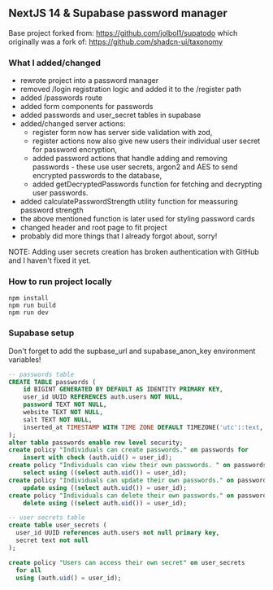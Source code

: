 ## NextJS 14 & Supabase password manager

Base project forked from: https://github.com/jolbol1/supatodo
which originally was a fork of: https://github.com/shadcn-ui/taxonomy

### What I added/changed

- rewrote project into a password manager
- removed /login registration logic and added it to the /register path
- added /passwords route
- added form components for passwords
- added passwords and user_secret tables in supabase
- added/changed server actions:
    - register form now has server side validation with zod,
    - register actions now also give new users their individual user secret for password encryption,
    - added password actions that handle adding and removing passwords - these use user secrets, argon2 and AES to send encrypted passwords to the database,
    - added getDecryptedPasswords function for fetching and decrypting user passwords.
- added calculatePasswordStrength utility function for meassuring password strength
- the above mentioned function is later used for styling password cards
- changed header and root page to fit project
- probably did more things that I already forgot about, sorry!

NOTE: Adding user secrets creation has broken authentication with GitHub and I haven't fixed it yet.

### How to run project locally

```
npm install
npm run build
npm run dev
```

### Supabase setup

Don't forget to add the supbase_url and supabase_anon_key environment variables!

```sql
-- passwords table
CREATE TABLE passwords (
    id BIGINT GENERATED BY DEFAULT AS IDENTITY PRIMARY KEY,
    user_id UUID REFERENCES auth.users NOT NULL,
    password TEXT NOT NULL,
    website TEXT NOT NULL,
    salt TEXT NOT NULL,
    inserted_at TIMESTAMP WITH TIME ZONE DEFAULT TIMEZONE('utc'::text, NOW()) NOT NULL
);
alter table passwords enable row level security;
create policy "Individuals can create passwords." on passwords for
    insert with check (auth.uid() = user_id);
create policy "Individuals can view their own passwords. " on passwords for
    select using ((select auth.uid()) = user_id);
create policy "Individuals can update their own passwords." on passwords for
    update using ((select auth.uid()) = user_id);
create policy "Individuals can delete their own passwords." on passwords for
    delete using ((select auth.uid()) = user_id);

-- user secrets table
create table user_secrets (
  user_id UUID references auth.users not null primary key,
  secret text not null
);

create policy "Users can access their own secret" on user_secrets
  for all
  using (auth.uid() = user_id);

```
